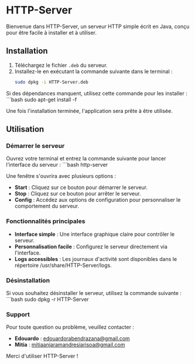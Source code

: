 # HTTP-Server

Bienvenue dans HTTP-Server, un serveur HTTP simple écrit en Java, conçu pour être facile à installer et à utiliser.

## Installation

1. Téléchargez le fichier `.deb` du serveur.
2. Installez-le en exécutant la commande suivante dans le terminal :
   ```bash
   sudo dpkg -i HTTP-Server.deb

Si des dépendances manquent, utilisez cette commande pour les installer :
    ```bash
    sudo apt-get install -f

Une fois l'installation terminée, l'application sera prête à être utilisée.

## Utilisation

### Démarrer le serveur

Ouvrez votre terminal et entrez la commande suivante pour lancer l'interface du serveur :
    ```bash
    http-server

Une fenêtre s'ouvrira avec plusieurs options :

- **Start** : Cliquez sur ce bouton pour démarrer le serveur.
- **Stop** : Cliquez sur ce bouton pour arrêter le serveur.
- **Config** : Accédez aux options de configuration pour personnaliser le comportement du serveur.

### Fonctionnalités principales

- **Interface simple** : Une interface graphique claire pour contrôler le serveur.
- **Personnalisation facile** : Configurez le serveur directement via l'interface.
- **Logs accessibles** : Les journaux d'activité sont disponibles dans le répertoire /usr/share/HTTP-Server/logs.

### Désinstallation

Si vous souhaitez désinstaller le serveur, utilisez la commande suivante :
    ```bash
    sudo dpkg -r HTTP-Server

### Support

Pour toute question ou problème, veuillez contacter :

- **Edouardo** : edouardorabendrazana@gmail.com
- **Mitia** : mitiaanjaramandresiarisoa@gmail.com

Merci d'utiliser HTTP-Server !
